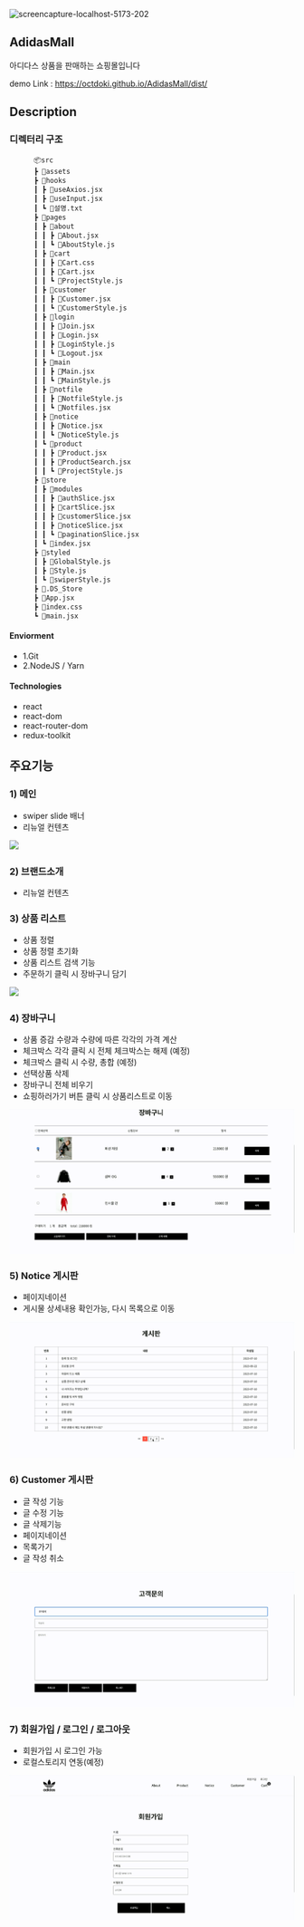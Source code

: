   ![screencapture-localhost-5173-202](https://github.com/Octdoki/Adidas/assets/76845650/75c45a99-a534-4c91-ac1c-41e326840b1b)

 ## AdidasMall

  아디다스 상품을 판매하는 쇼핑몰입니다

   demo Link : https://octdoki.github.io/AdidasMall/dist/
   

   ## Description

  ### 디렉터리 구조
          📦src
          ┣ 📂assets
          ┣ 📂hooks
          ┃ ┣ 📜useAxios.jsx
          ┃ ┣ 📜useInput.jsx
          ┃ ┗ 📜설명.txt
          ┣ 📂pages
          ┃ ┣ 📂about
          ┃ ┃ ┣ 📜About.jsx
          ┃ ┃ ┗ 📜AboutStyle.js
          ┃ ┣ 📂cart
          ┃ ┃ ┣ 📜Cart.css
          ┃ ┃ ┣ 📜Cart.jsx
          ┃ ┃ ┗ 📜ProjectStyle.js
          ┃ ┣ 📂customer
          ┃ ┃ ┣ 📜Customer.jsx
          ┃ ┃ ┗ 📜CustomerStyle.js
          ┃ ┣ 📂login
          ┃ ┃ ┣ 📜Join.jsx
          ┃ ┃ ┣ 📜Login.jsx
          ┃ ┃ ┣ 📜LoginStyle.js
          ┃ ┃ ┗ 📜Logout.jsx
          ┃ ┣ 📂main
          ┃ ┃ ┣ 📜Main.jsx
          ┃ ┃ ┗ 📜MainStyle.js
          ┃ ┣ 📂notfile
          ┃ ┃ ┣ 📜NotfileStyle.js
          ┃ ┃ ┗ 📜Notfiles.jsx
          ┃ ┣ 📂notice
          ┃ ┃ ┣ 📜Notice.jsx
          ┃ ┃ ┗ 📜NoticeStyle.js
          ┃ ┗ 📂product
          ┃ ┃ ┣ 📜Product.jsx
          ┃ ┃ ┣ 📜ProductSearch.jsx
          ┃ ┃ ┗ 📜ProjectStyle.js
          ┣ 📂store
          ┃ ┣ 📂modules
          ┃ ┃ ┣ 📜authSlice.jsx
          ┃ ┃ ┣ 📜cartSlice.jsx
          ┃ ┃ ┣ 📜customerSlice.jsx
          ┃ ┃ ┣ 📜noticeSlice.jsx
          ┃ ┃ ┗ 📜paginationSlice.jsx
          ┃ ┗ 📜index.jsx
          ┣ 📂styled
          ┃ ┣ 📜GlobalStyle.js
          ┃ ┣ 📜Style.js
          ┃ ┗ 📜swiperStyle.js
          ┣ 📜.DS_Store
          ┣ 📜App.jsx
          ┣ 📜index.css
          ┗ 📜main.jsx




 
 
          

   
      
  #### Enviorment
  * 1.Git
  * 2.NodeJS / Yarn

  #### Technologies
  * react
  * react-dom
  * react-router-dom
  * redux-toolkit

  ## 주요기능


 ### 1) 메인

* swiper slide 배너 
* 리뉴얼 컨텐츠
  
<img src="./images/../public/images/main.gif">

### 2) 브랜드소개

* 리뉴얼 컨텐츠
  

### 3) 상품 리스트

* 상품 정렬
* 상품 정렬 초기화
* 상품 리스트 검색 기능 
* 주문하기 클릭 시 장바구니 담기
  
<img src="./images/../public/images/product.gif">


### 4) 장바구니

* 상품 증감 수량과 수량에 따른 각각의 가격 계산
* 체크박스 각각 클릭 시 전체 체크박스는 해제 (예정)
* 체크박스 클릭 시 수량, 총합 (예정)
* 선택상품 삭제
* 장바구니 전체 비우기
* 쇼핑하러가기 버튼 클릭 시 상품리스트로 이동
  
<img src="./images/../public/images/cart.gif">


### 5) Notice 게시판

* 페이지네이션
* 게시물 상세내용 확인가능, 다시 목록으로 이동
  
<img src="./images/../public/images/notice.gif">


### 6) Customer 게시판 

* 글 작성 기능
* 글 수정 기능
* 글 삭제기능
* 페이지네이션
* 목록가기
* 글 작성 취소

<img src="./images/../public/images/customer.gif">


### 7) 회원가입 /  로그인 / 로그아웃

* 회원가입 시 로그인 가능
* 로컬스토리지 연동(예정)

<img src="./images/../public/images/login.gif">



